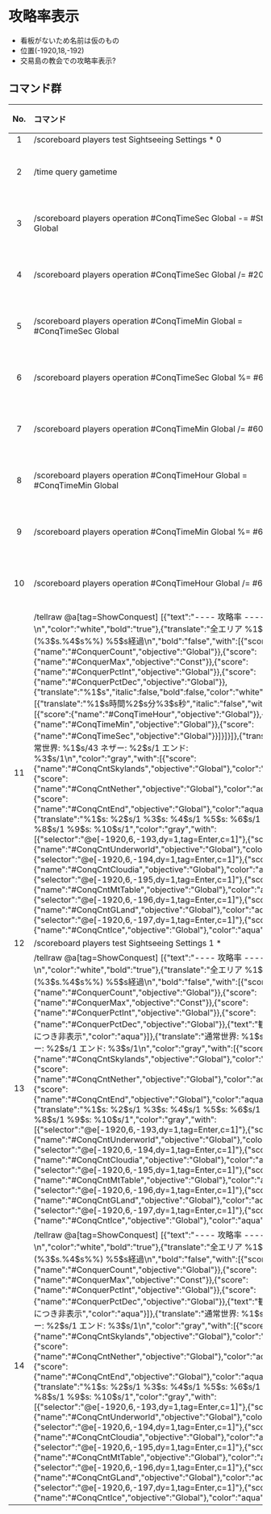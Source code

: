 # 攻略率表示

- 看板がないため名前は仮のもの
- 位置(-1920,18,-192)
- 交易島の教会での攻略率表示?

## コマンド群

|No.|コマンド|状態|
|:-:|:-|:-|
|1|/scoreboard players test Sightseeing Settings * 0|
|2|/time query gametime|条件付き|
|3|/scoreboard players operation #ConqTimeSec Global -= #StartTime Global|条件付き|
|4|/scoreboard players operation #ConqTimeSec Global /= #20 Const|条件付き|
|5|/scoreboard players operation #ConqTimeMin Global = #ConqTimeSec Global|条件付き|
|6|/scoreboard players operation #ConqTimeSec Global %= #60 Const|条件付き|
|7|/scoreboard players operation #ConqTimeMin Global /= #60 Const|条件付き|
|8|/scoreboard players operation #ConqTimeHour Global = #ConqTimeMin Global|条件付き|
|9|/scoreboard players operation #ConqTimeMin Global %= #60 Const|条件付き|
|10|/scoreboard players operation #ConqTimeHour Global /= #60 Const|条件付き|
|11|/tellraw @a[tag=ShowConquest] [{"text":"---- 攻略率 ----\n","color":"white","bold":"true"},{"translate":"全エリア %1\$s/%2\$s (%3\$s.%4\$s%%)   %5\$s経過\n","bold":"false","with":[{"score":{"name":"#ConquerCount","objective":"Global"}},{"score":{"name":"#ConquerMax","objective":"Const"}},{"score":{"name":"#ConquerPctInt","objective":"Global"}},{"score":{"name":"#ConquerPctDec","objective":"Global"}},{"translate":"%1\$s","italic":false,"bold":false,"color":"white","with":[{"translate":"%1\$s時間%2\$s分%3\$s秒","italic":"false","with":[{"score":{"name":"#ConqTimeHour","objective":"Global"}},{"score":{"name":"#ConqTimeMin","objective":"Global"}},{"score":{"name":"#ConqTimeSec","objective":"Global"}}]}]}]},{"translate":"通常世界: %1\$s/43  ネザー: %2\$s/1  エンド: %3\$s/1\n","color":"gray","with":[{"score":{"name":"#ConqCntSkylands","objective":"Global"},"color":"aqua"},{"score":{"name":"#ConqCntNether","objective":"Global"},"color":"aqua"},{"score":{"name":"#ConqCntEnd","objective":"Global"},"color":"aqua"}]},{"translate":"%1\$s: %2\$s/1  %3\$s: %4\$s/1  %5\$s: %6\$s/1  %7\$s: %8\$s/1  %9\$s: %10\$s/1","color":"gray","with":[{"selector":"@e[-1920,6,-193,dy=1,tag=Enter,c=1]"},{"score":{"name":"#ConqCntUnderworld","objective":"Global"},"color":"aqua"},{"selector":"@e[-1920,6,-194,dy=1,tag=Enter,c=1]"},{"score":{"name":"#ConqCntCloudia","objective":"Global"},"color":"aqua"},{"selector":"@e[-1920,6,-195,dy=1,tag=Enter,c=1]"},{"score":{"name":"#ConqCntMtTable","objective":"Global"},"color":"aqua"},{"selector":"@e[-1920,6,-196,dy=1,tag=Enter,c=1]"},{"score":{"name":"#ConqCntGLand","objective":"Global"},"color":"aqua"},{"selector":"@e[-1920,6,-197,dy=1,tag=Enter,c=1]"},{"score":{"name":"#ConqCntIce","objective":"Global"},"color":"aqua"}]}]|条件付き|
|12|/scoreboard players test Sightseeing Settings 1 *|
|13|/tellraw @a[tag=ShowConquest] [{"text":"---- 攻略率 ----\n","color":"white","bold":"true"},{"translate":"全エリア %1\$s/%2\$s (%3\$s.%4\$s%%)   %5\$s経過\n","bold":"false","with":[{"score":{"name":"#ConquerCount","objective":"Global"}},{"score":{"name":"#ConquerMax","objective":"Const"}},{"score":{"name":"#ConquerPctInt","objective":"Global"}},{"score":{"name":"#ConquerPctDec","objective":"Global"}},{"text":"観光モードにつき非表示","color":"aqua"}]},{"translate":"通常世界: %1\$s/43  ネザー: %2\$s/1  エンド: %3\$s/1\n","color":"gray","with":[{"score":{"name":"#ConqCntSkylands","objective":"Global"},"color":"aqua"},{"score":{"name":"#ConqCntNether","objective":"Global"},"color":"aqua"},{"score":{"name":"#ConqCntEnd","objective":"Global"},"color":"aqua"}]},{"translate":"%1\$s: %2\$s/1  %3\$s: %4\$s/1  %5\$s: %6\$s/1  %7\$s: %8\$s/1  %9\$s: %10\$s/1","color":"gray","with":[{"selector":"@e[-1920,6,-193,dy=1,tag=Enter,c=1]"},{"score":{"name":"#ConqCntUnderworld","objective":"Global"},"color":"aqua"},{"selector":"@e[-1920,6,-194,dy=1,tag=Enter,c=1]"},{"score":{"name":"#ConqCntCloudia","objective":"Global"},"color":"aqua"},{"selector":"@e[-1920,6,-195,dy=1,tag=Enter,c=1]"},{"score":{"name":"#ConqCntMtTable","objective":"Global"},"color":"aqua"},{"selector":"@e[-1920,6,-196,dy=1,tag=Enter,c=1]"},{"score":{"name":"#ConqCntGLand","objective":"Global"},"color":"aqua"},{"selector":"@e[-1920,6,-197,dy=1,tag=Enter,c=1]"},{"score":{"name":"#ConqCntIce","objective":"Global"},"color":"aqua"}]}]|条件付き|
|14|/tellraw @a[tag=ShowConquest] [{"text":"---- 攻略率 ----\n","color":"white","bold":"true"},{"translate":"全エリア %1\$s/%2\$s (%3\$s.%4\$s%%)   %5\$s経過\n","bold":"false","with":[{"score":{"name":"#ConquerCount","objective":"Global"}},{"score":{"name":"#ConquerMax","objective":"Const"}},{"score":{"name":"#ConquerPctInt","objective":"Global"}},{"score":{"name":"#ConquerPctDec","objective":"Global"}},{"text":"観光モードにつき非表示","color":"aqua"}]},{"translate":"通常世界: %1\$s/43  ネザー: %2\$s/1  エンド: %3\$s/1\n","color":"gray","with":[{"score":{"name":"#ConqCntSkylands","objective":"Global"},"color":"aqua"},{"score":{"name":"#ConqCntNether","objective":"Global"},"color":"aqua"},{"score":{"name":"#ConqCntEnd","objective":"Global"},"color":"aqua"}]},{"translate":"%1\$s: %2\$s/1  %3\$s: %4\$s/1  %5\$s: %6\$s/1  %7\$s: %8\$s/1  %9\$s: %10\$s/1","color":"gray","with":[{"selector":"@e[-1920,6,-193,dy=1,tag=Enter,c=1]"},{"score":{"name":"#ConqCntUnderworld","objective":"Global"},"color":"aqua"},{"selector":"@e[-1920,6,-194,dy=1,tag=Enter,c=1]"},{"score":{"name":"#ConqCntCloudia","objective":"Global"},"color":"aqua"},{"selector":"@e[-1920,6,-195,dy=1,tag=Enter,c=1]"},{"score":{"name":"#ConqCntMtTable","objective":"Global"},"color":"aqua"},{"selector":"@e[-1920,6,-196,dy=1,tag=Enter,c=1]"},{"score":{"name":"#ConqCntGLand","objective":"Global"},"color":"aqua"},{"selector":"@e[-1920,6,-197,dy=1,tag=Enter,c=1]"},{"score":{"name":"#ConqCntIce","objective":"Global"},"color":"aqua"}]}]|

[CommonGM]:/TUSB_Analysis/entity/TUSB_Analysis_Entity.html
[エンダーマイト]:/TUSB_Analysis/entity/TUSB_Analysis_Entity.html
[SystemKeeper]:/TUSB_Analysis/entity/TUSB_Analysis_Entity.html
[地下世界]:/TUSB_Analysis/entity/TUSB_Analysis_Entity.html
[クラウディア]:/TUSB_Analysis/entity/TUSB_Analysis_Entity.html
[テーブルマウンテン]:/TUSB_Analysis/entity/TUSB_Analysis_Entity.html
[ガリバーランド]:/TUSB_Analysis/entity/TUSB_Analysis_Entity.html
[トカルトコルデ]:/TUSB_Analysis/entity/TUSB_Analysis_Entity.html
[お試しセットの印玉]:/TUSB_Analysis/entity/TUSB_Analysis_Item.html
[ViewPoint(仮)]:/TUSB_Analysis/entity/TUSB_Analysis_Entity.html
[秒針]:/TUSB_Analysis/entity/TUSB_Analysis_Entity.html
[分針]:/TUSB_Analysis/entity/TUSB_Analysis_Entity.html
[時針]:/TUSB_Analysis/entity/TUSB_Analysis_Entity.html

[jobSave]:/TUSB_Analysis/others/TUSB_Analysis_Data.html
[jobLoad]:/TUSB_Analysis/others/TUSB_Analysis_Data.html

[お試しセットの印玉]:/TUSB_Analysis/others/TUSB_Analysis_Item.html

[メインクロック開始時リセットするもの]:/TUSB_Analysis/command/reset.html
[初回ログイン時処理]:/TUSB_Analysis/command/firstLoginProcessing.html
[ログイン時処理]:/TUSB_Analysis/command/loginProcessing.html
[ジョブチェンジ先判定]:/TUSB_Analysis/command/jobChangeJudgement.html
[ジョブセーブ]:/TUSB_Analysis/command/jobSave.html
[ジョブロード]:/TUSB_Analysis/command/jobLoad.html
[ステータス表示]:/TUSB_Analysis/command/statusDisplay.html
[攻略率表示]:/TUSB_Analysis/command/conquerDisplay.html
[ワープ処理ジョブ島・通常世界]:/TUSB_Analysis/command/warpProcessing.html
[KeepInventory確認]:/TUSB_Analysis/command/keepInventoryCheck.html
[満腹度修正]:/TUSB_Analysis/command/satietyFix.html
[経験値取得処理]:/TUSB_Analysis/command/expProcessing.html
[レベルアップ処理]:/TUSB_Analysis/command/levelupProcessing.html
[最大HP調整処理]:/TUSB_Analysis/command/hpFix.html
[難易度調整]:/TUSB_Analysis/command/difficultyAdjustment.html
[島攻略処理]:/TUSB_Analysis/command/conquerProcessing.html
[習得スキル取得]:/TUSB_Analysis/command/skillAcquisition.html
[時計島]:/TUSB_Analysis/command/clockIslandProcessing.html
[マクラウェル内部]:/TUSB_Analysis/command/insideMcLawell.html
[スコアボードの設定]:/TUSB_Analysis/command/setScoreboard.html
[メインクロック処理]:/TUSB_Analysis/command/mainclockProcessing.html
[SystemKeeper処理]:/TUSB_Analysis/command/systemKeeperProcessing.html
[かまど再設定]:/TUSB_Analysis/command/furnaceProcessing.html
[毎tick必ず最初に実行したいコマンド群]:/TUSB_Analysis/command/runFirst.html
[エリア侵入記録]:/TUSB_Analysis/command/areaRecord.html
